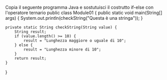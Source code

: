 Copia il seguente programma Java e sostutuisci il costrutto if-else con l'operatore ternario
public class Module01 {
public static void main(String[] args) {
System.out.println(checkString("Questa è una stringa"));
}

    private static String checkString(String value) {
        String result;
        if (value.length() >= 10) {
            result = "Lunghezza maggiore o uguale di 10";
        } else {
            result = "Lunghezza minore di 10";
        } 
        return result;
    }
}